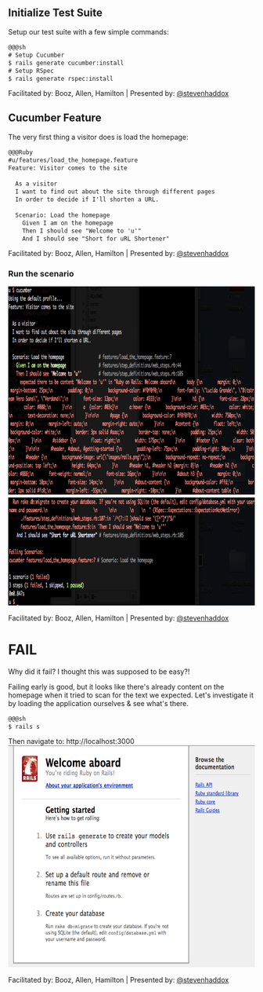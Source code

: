 <!SLIDE code transition=zoom>
## Initialize Test Suite ##

Setup our test suite with a few simple commands:

    @@@sh
    # Setup Cucumber
    $ rails generate cucumber:install
    # Setup RSpec
    $ rails generate rspec:install

<div class="footer">
  <p>Facilitated by: Booz, Allen, Hamilton | Presented by: <a href="http://twitter.com/stevenhaddox">@stevenhaddox</a></p>
</div>

<!SLIDE code transition=uncover>
## Cucumber Feature ##

The very first thing a visitor does is load the homepage:

    @@@Ruby
    #u/features/load_the_homepage.feature
    Feature: Visitor comes to the site

      As a visitor
      I want to find out about the site through different pages
      In order to decide if I'll shorten a URL. 

      Scenario: Load the homepage
        Given I am on the homepage
        Then I should see "Welcome to 'u'"
        And I should see "Short for uRL Shortener"

<div class="footer">
  <p>Facilitated by: Booz, Allen, Hamilton | Presented by: <a href="http://twitter.com/stevenhaddox">@stevenhaddox</a></p>
</div>

<!SLIDE center transition=uncover>
### Run the scenario ###

<img src="cuke-fail-1.png" style="width:900px; height:650px;">

<div class="footer">
  <p>Facilitated by: Booz, Allen, Hamilton | Presented by: <a href="http://twitter.com/stevenhaddox">@stevenhaddox</a></p>
</div>

<!SLIDE small transition=uncover>
# FAIL #

Why did it fail? I thought this was supposed to be easy?!

Failing early is good, but it looks like there's already content on the homepage when it tried to scan for the text we expected.  Let's investigate it by loading the application ourselves & see what's there.

    @@@sh
    $ rails s

Then navigate to: http://localhost:3000
<img src="homepage_fail.png" style="width:640px; height:452px;">

<div class="footer">
  <p>Facilitated by: Booz, Allen, Hamilton | Presented by: <a href="http://twitter.com/stevenhaddox">@stevenhaddox</a></p>
</div>
